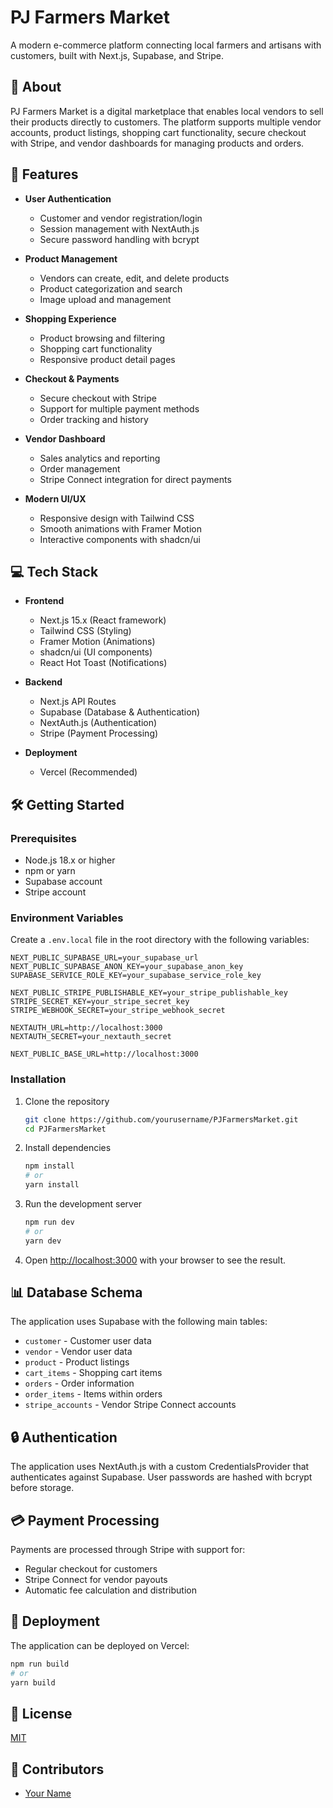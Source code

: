 # PJ Farmers Market

A modern e-commerce platform connecting local farmers and artisans with customers, built with Next.js, Supabase, and Stripe.

## 🌱 About

PJ Farmers Market is a digital marketplace that enables local vendors to sell their products directly to customers. The platform supports multiple vendor accounts, product listings, shopping cart functionality, secure checkout with Stripe, and vendor dashboards for managing products and orders.

## 🚀 Features

- **User Authentication**
  - Customer and vendor registration/login
  - Session management with NextAuth.js
  - Secure password handling with bcrypt

- **Product Management**
  - Vendors can create, edit, and delete products
  - Product categorization and search
  - Image upload and management

- **Shopping Experience**
  - Product browsing and filtering
  - Shopping cart functionality
  - Responsive product detail pages

- **Checkout & Payments**
  - Secure checkout with Stripe
  - Support for multiple payment methods
  - Order tracking and history

- **Vendor Dashboard**
  - Sales analytics and reporting
  - Order management
  - Stripe Connect integration for direct payments

- **Modern UI/UX**
  - Responsive design with Tailwind CSS
  - Smooth animations with Framer Motion
  - Interactive components with shadcn/ui

## 💻 Tech Stack

- **Frontend**
  - Next.js 15.x (React framework)
  - Tailwind CSS (Styling)
  - Framer Motion (Animations)
  - shadcn/ui (UI components)
  - React Hot Toast (Notifications)

- **Backend**
  - Next.js API Routes
  - Supabase (Database & Authentication)
  - NextAuth.js (Authentication)
  - Stripe (Payment Processing)

- **Deployment**
  - Vercel (Recommended)

## 🛠️ Getting Started

### Prerequisites

- Node.js 18.x or higher
- npm or yarn
- Supabase account
- Stripe account

### Environment Variables

Create a `.env.local` file in the root directory with the following variables:

```
NEXT_PUBLIC_SUPABASE_URL=your_supabase_url
NEXT_PUBLIC_SUPABASE_ANON_KEY=your_supabase_anon_key
SUPABASE_SERVICE_ROLE_KEY=your_supabase_service_role_key

NEXT_PUBLIC_STRIPE_PUBLISHABLE_KEY=your_stripe_publishable_key
STRIPE_SECRET_KEY=your_stripe_secret_key
STRIPE_WEBHOOK_SECRET=your_stripe_webhook_secret

NEXTAUTH_URL=http://localhost:3000
NEXTAUTH_SECRET=your_nextauth_secret

NEXT_PUBLIC_BASE_URL=http://localhost:3000
```

### Installation

1. Clone the repository
   ```bash
   git clone https://github.com/yourusername/PJFarmersMarket.git
   cd PJFarmersMarket
   ```

2. Install dependencies
   ```bash
   npm install
   # or
   yarn install
   ```

3. Run the development server
   ```bash
   npm run dev
   # or
   yarn dev
   ```

4. Open [http://localhost:3000](http://localhost:3000) with your browser to see the result.

## 📊 Database Schema

The application uses Supabase with the following main tables:
- `customer` - Customer user data
- `vendor` - Vendor user data
- `product` - Product listings
- `cart_items` - Shopping cart items
- `orders` - Order information
- `order_items` - Items within orders
- `stripe_accounts` - Vendor Stripe Connect accounts

## 🔒 Authentication

The application uses NextAuth.js with a custom CredentialsProvider that authenticates against Supabase. User passwords are hashed with bcrypt before storage.

## 💳 Payment Processing

Payments are processed through Stripe with support for:
- Regular checkout for customers
- Stripe Connect for vendor payouts
- Automatic fee calculation and distribution

## 🚀 Deployment

The application can be deployed on Vercel:

```bash
npm run build
# or
yarn build
```

## 📝 License

[MIT](https://choosealicense.com/licenses/mit/)

## 👥 Contributors

- [Your Name](https://github.com/yourusername)
